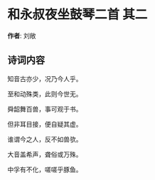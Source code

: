 # 和永叔夜坐鼓琴二首  其二

**作者**: 刘敞

## 诗词内容

知音古亦少，况乃今人乎。

至和动殊类，此则今世无。

舜韶舞百兽，事可观于书。

但非耳目接，便自疑其虚。

谁谓今之人，反不如兽欤。

大音盖希声，聋俗或万殊。

中孚有不化，嗟嗟乎豚鱼。

